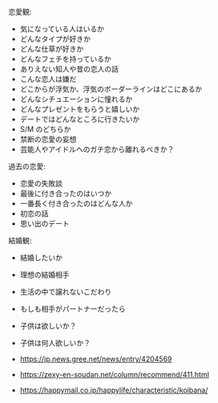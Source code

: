 恋愛観:

- 気になっている人はいるか
- どんなタイプが好きか
- どんな仕草が好きか
- どんなフェチを持っているか
- ありえない知人や昔の恋人の話
- こんな恋人は嫌だ
- どこからが浮気か、浮気のボーダーラインはどこにあるか
- どんなシチュエーションに憧れるか
- どんなプレゼントをもらうと嬉しいか
- デートではどんなところに行きたいか
- S/M のどちらか
- 禁断の恋愛の妄想
- 芸能人やアイドルへのガチ恋から離れるべきか？

過去の恋愛:

- 恋愛の失敗談
- 最後に付き合ったのはいつか
- 一番長く付き合ったのはどんな人か
- 初恋の話
- 思い出のデート

結婚観:

- 結婚したいか
- 理想の結婚相手
- 生活の中で譲れないこだわり
- もしも相手がパートナーだったら
- 子供は欲しいか？
- 子供は何人欲しいか？

- https://jp.news.gree.net/news/entry/4204569
- https://zexy-en-soudan.net/column/recommend/411.html
- https://happymail.co.jp/happylife/characteristic/koibana/
